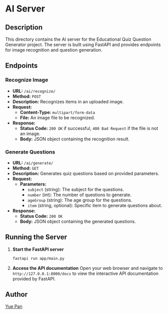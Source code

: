 # AI Server

## Description

This directory contains the AI server for the Educational Quiz Question Generator project. The server is built using FastAPI and provides endpoints for image recognition and question generation.

## Endpoints

### Recognize Image

- **URL:** `/ai/recognize/`
- **Method:** `POST`
- **Description:** Recognizes items in an uploaded image.
- **Request:**
  - **Content-Type:** `multipart/form-data`
  - **File:** An image file to be recognized.
- **Response:**
  - **Status Code:** `200 OK` if successful, `400 Bad Request` if the file is not an image.
  - **Body:** JSON object containing the recognition result.

### Generate Questions

- **URL:** `/ai/generate/`
- **Method:** `GET`
- **Description:** Generates quiz questions based on provided parameters.
- **Request:**
  - **Parameters:**
    - `subject` (string): The subject for the questions.
    - `number` (int): The number of questions to generate.
    - `ageGroup` (string): The age group for the questions.
    - `item` (string, optional): Specific item to generate questions about.
- **Response:**
  - **Status Code:** `200 OK`
  - **Body:** JSON object containing the generated questions.

## Running the Server

1. **Start the FastAPI server**
   ```bash
   fastapi run app/main.py
   ```

2. **Access the API documentation**
   Open your web browser and navigate to `http://127.0.0.1:8000/docs` to view the interactive API documentation provided by FastAPI.

## Author

[Yue Pan](https://dcloud347.github.io)
